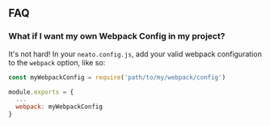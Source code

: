 ## FAQ

### What if I want my own Webpack Config in my project?

It's not hard! In your `neato.config.js`, add your valid webpack configuration to the `webpack` option, like so:

```js
const myWebpackConfig = require('path/to/my/webpack/config')

module.exports = {
  ...
  webpack: myWebpackConfig
}
```
